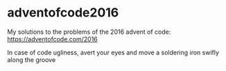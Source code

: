 # adventofcode2016

My solutions to the problems of the 2016 advent of code: https://adventofcode.com/2016

In case of code ugliness, avert your eyes and move a soldering iron swifly along the groove
